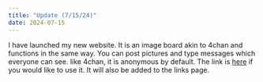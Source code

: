 ```yaml
---
title: "Update (7/15/24)"
date: 2024-07-15
---
```

I have launched my new website. It is an image board akin to 4chan and functions in the same way. You can post pictures and type messages which everyone can see. like 4chan, it is anonymous by default. The link is [here](https://librechan.org/) if you would like to use it. It will also be added to the links page.